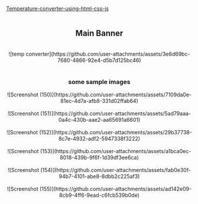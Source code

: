[Temperature-converter-using-html-css-js](https://hemantkumar980.github.io/Temperature-converter-using-html-css-js/)
<br>
  <br>
<div class="fluid-container" align="center">
<h2>
  Main Banner
</h2>
  <br>
![temp converter](https://github.com/user-attachments/assets/3e6d69bc-7680-4866-92e4-d5b7d125bc46)
<br>
  <br>
  <h3>
  some sample images
</h3>
![Screenshot (150)](https://github.com/user-attachments/assets/7109da0e-81ec-4d7a-afb8-331d02ffab64)
  <br>
  <br>
![Screenshot (151)](https://github.com/user-attachments/assets/5ad79aaa-0a4c-430b-aae2-aa65691a6601)
  <br>
  <br>
![Screenshot (152)](https://github.com/user-attachments/assets/29b37738-8c7e-4932-adf2-5947338f3222)
  <br>
  <br>
![Screenshot (153)](https://github.com/user-attachments/assets/a1bca0ec-8018-439b-9f6f-1d39df3ee6ca)
  <br>
  <br>
![Screenshot (154)](https://github.com/user-attachments/assets/fab0e30f-94b7-4101-abe8-8dbb2c225af3)
  <br>
  <br>
![Screenshot (155)](https://github.com/user-attachments/assets/ad142e09-8cb9-4ff6-9ead-c6fcb539b0de)

</div> 
